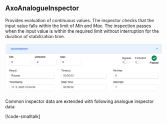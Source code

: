 ## AxoAnalogueInspector

Provides evaluation of *continuous* values. The inspector checks that the input value falls within the limit of *Min* and *Max*. The inspection passes when the input value is within the required limit without interruption for the duration of stabilization time.

![Analog inspector](../docs/assets/analog-inspector.png)


Common inspector data are extended with following analogue inspector data:

[!code-smalltalk[](../ctrl/src/AxoAnalogueInspector/AxoAnalogueInspectorData.st?name=AxoAnalogueInspectorDataDeclaration)]

